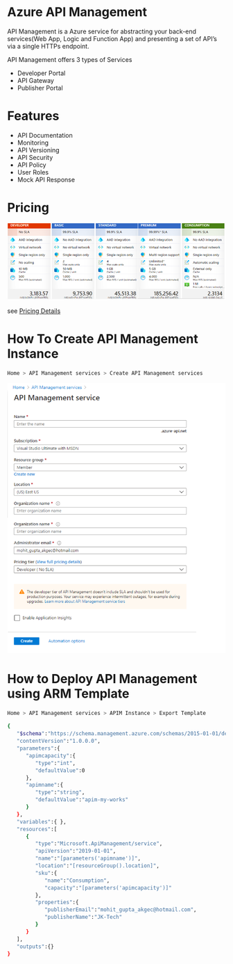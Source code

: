 # Azure API Management

API Management is a Azure service for abstracting your back-end services(Web App, Logic and Function App) and presenting a set of API’s via a single HTTPs endpoint.

API Management offers 3 types of Services
  - Developer Portal
  - API Gateway
  - Publisher Portal

# Features

  - API Documentation
  - Monitoring
  - API Versioning
  - API Security
  - API Policy
  - User Roles
  - Mock API Response

# Pricing

![N|Solid](Images/APIM-Pricing.png)

see [Pricing Details](https://azure.microsoft.com/en-us/pricing/details/api-management/)
# How To Create API Management Instance

```sh
Home > API Management services > Create API Management services
```

![](Images/Create-APIM.png)

# How to Deploy API Management using ARM Template

```sh
Home > API Management services > APIM Instance > Export Template
```

```sh
{
   "$schema":"https://schema.management.azure.com/schemas/2015-01-01/deploymentTemplate.json#",
   "contentVersion":"1.0.0.0",
   "parameters":{
      "apimcapacity":{
         "type":"int",
         "defaultValue":0
      },
      "apimname":{
         "type":"string",
         "defaultValue":"apim-my-works"
      }
   },
   "variables":{ },
   "resources":[
      {
         "type":"Microsoft.ApiManagement/service",
         "apiVersion":"2019-01-01",
         "name":"[parameters('apimname')]",
         "location":"[resourceGroup().location]",
         "sku":{
            "name":"Consumption",
            "capacity":"[parameters('apimcapacity')]"
         },
         "properties":{
            "publisherEmail":"mohit_gupta_akgec@hotmail.com",
            "publisherName":"JK-Tech"
         }
      }
   ],
   "outputs":{}
}
```
